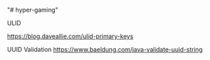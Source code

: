 "# hyper-gaming" 

ULID 

https://blog.daveallie.com/ulid-primary-keys


UUID Validation
https://www.baeldung.com/java-validate-uuid-string
